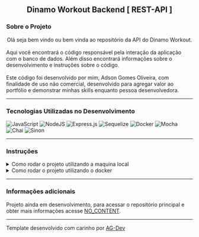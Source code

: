 <center><h2> Dinamo Workout Backend [ REST-API ]</h2></center>

### Sobre o Projeto
<center>Olá seja bem vindo ou bem vinda ao repositório da API do Dinamo Workout.  </center>
<br/>
Aqui você encontrará o código responsável pela interação da aplicação com o
banco de dados. Além disso encontrará informações sobre o desenvolvimento e  
instruções sobre o código.
<br/>
<br/>
Este código foi desenvolvido por mim, Adson Gomes Oliveira, com finalidade de
uso não comercial, desenvolvido para agregar valor ao portfólio e demonstrar
minhas skills enquanto pessoa desenvolvedora.

---

### Tecnologias Utilizadas no Desenvolvimento
![JavaScript](https://img.shields.io/badge/javascript-%23323330.svg?style=for-the-badge&logo=javascript&logoColor=%23F7DF1E) ![NodeJS](https://img.shields.io/badge/node.js-6DA55F?style=for-the-badge&logo=node.js&logoColor=white) ![Express.js](https://img.shields.io/badge/express.js-%23404d59.svg?style=for-the-badge&logo=express&logoColor=%2361DAFB) ![Sequelize](https://img.shields.io/badge/Sequelize-52B0E7?style=for-the-badge&logo=Sequelize&logoColor=white) ![Docker](https://img.shields.io/badge/docker-%230db7ed.svg?style=for-the-badge&logo=docker&logoColor=white) ![Mocha](https://img.shields.io/badge/-mocha-%238D6748?style=for-the-badge&logo=mocha&logoColor=white) ![Chai](https://img.shields.io/badge/chai.js-323330?style=for-the-badge&logo=chai&logoColor=red) ![Sinon](https://img.shields.io/badge/sinon.js-323330?style=for-the-badge&logo=sinon)

---

### Instruções
<details>
<summary> Como rodar o projeto utilizando a maquina local </summary>
<br/>

>Primeiro faça o clone deste repositório em sua maquina.
```
git clone git@github.com:Adson-Gomes-Oliveira/Dinamo-Workout-REST-API.git
```
>Após o clone ser concluído com sucesso, entre no diretório e utilize o comando `npm install`.

>Acesse o arquivo **default-env.txt** copie o modelo dentro do mesmo e crie um arquivo na raiz chamado **.env**, adicione as informações do seu servidor mysql.

>Utilize os comandos abaixo para criar e popular o banco de dados.
```
npm run create
npm run migrate
npm run seed
```
>Utilize o comando `npm run swagger` para ter acesso a uma lista documentada dos endpoints.

>Utilize o comando `npm run dev` para iniciar o servidor da API, e pronto só acessar seu localhost e escolher um endpoint para começar.

</details>
<details>
<summary> Como rodar o projeto utilizando o docker </summary>
</details>

---

### Informações adicionais
Projeto ainda em desenvolvimento, para acessar o repositório principal e obter mais informações acesse [NO_CONTENT]().

---

Template desenvolvido com carinho por [AG-Dev](https://www.linkedin.com/in/adson-gomes-oliveira/)
